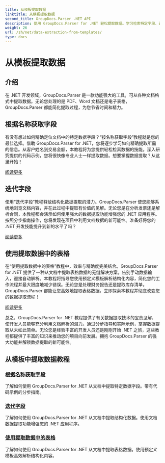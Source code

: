```yaml
---
title: 从模板提取数据
linktitle: 从模板提取数据
second_title: GroupDocs.Parser .NET API
description: 使用 GroupDocs.Parser for .NET 轻松提取数据。学习检索特定字段、遍历数据以及处理提取内容中的表格。
weight: 26
url: /zh/net/data-extraction-from-templates/
type: docs
---
```

# 从模板提取数据


## 介绍

在 .NET 开发领域，GroupDocs.Parser 是一款功能强大的工具，可从各种文档格式中提取数据。无论您处理的是 PDF、Word 文档还是电子表格，GroupDocs.Parser 都能简化提取过程，为您节省时间和精力。

## 根据名称获取字段

有没有想过如何精确定位文档中的特定数据字段？“按名称获取字段”教程就是您的最佳选择。借助 GroupDocs.Parser for .NET，您将逐步学习如何精确提取所需的信息。从客户姓名到交易金额，本教程将为您提供轻松检索数据的技能。深入研究提供的代码示例，您将很快像专业人士一样提取数据。想要掌握数据提取？从这里开始！

[阅读更多](./get-field-by-name/)

## 迭代字段

使用“迭代字段”教程释放结构化数据提取的潜力。GroupDocs.Parser 使您能够系统地浏览文档内容，并在此过程中提取有价值的见解。无论您是在分析发票还是解析合同，本教程都会演示如何使用强大的数据提取功能增强您的 .NET 应用程序。按照分步指南操作，您将发现在项目中利用文档数据的新可能性。准备好将您的 .NET 开发技能提升到新的水平了吗？

[阅读更多](./iterate-through-fields/)

## 使用提取数据中的表格

在“使用提取数据中的表格”教程中，效率与精确度完美结合。GroupDocs.Parser for .NET 提供了一种从文档中提取表格数据的无缝解决方案。告别手动数据输入，迎接自动解析。本教程将指导您使用预定义模板解析结构化内容，简化您的工作流程并最大限度地减少错误。无论您是处理财务报告还是提取库存清单，GroupDocs.Parser 都能让您高效地提取表格数据。立即探索本教程并彻底改变您的数据提取流程！

[阅读更多](./working-with-tables-in-extracted-data/)

总之，GroupDocs.Parser for .NET 教程提供了有关数据提取技术的宝贵见解，使开发人员能够充分利用文档解析的潜力。通过分步指导和实际示例，掌握数据提取从未如此简单。无论您是经验丰富的开发人员还是刚刚开始 .NET 之旅，这些教程都提供了丰富的知识来推动您的项目向前发展。拥抱 GroupDocs.Parser 的强大功能并解锁数据提取的新可能性。
## 从模板中提取数据教程
### [根据名称获取字段](./get-field-by-name/)
了解如何使用 GroupDocs.Parser for .NET 从文档中提取特定数据字段。带有代码示例的分步指南。
### [迭代字段](./iterate-through-fields/)
了解如何使用 GroupDocs.Parser for .NET 从文档中提取结构化数据。使用文档数据提取功能增强您的 .NET 应用程序。
### [使用提取数据中的表格](./working-with-tables-in-extracted-data/)
了解如何使用 GroupDocs.Parser for .NET 从文档中提取表格数据。使用预定义模板高效解析结构化内容。